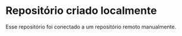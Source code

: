 # Repositório criado localmente 

Esse repositório foi conectado a um repositório remoto manualmente.
